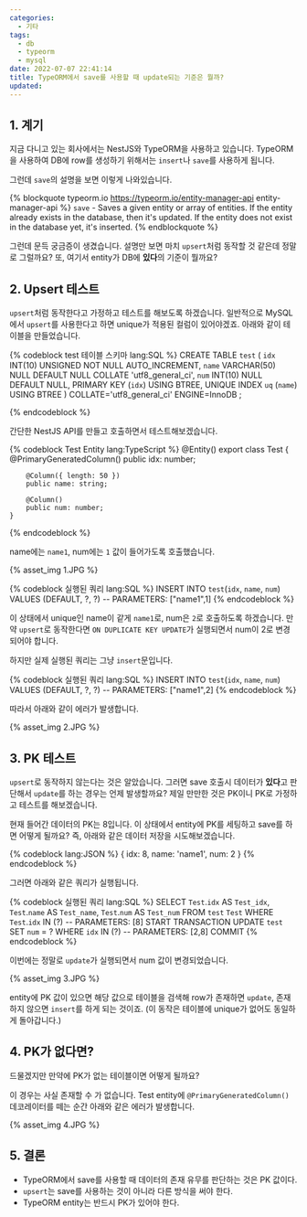 ```yaml
---
categories:
  - 기타
tags:
  - db
  - typeorm
  - mysql
date: 2022-07-07 22:41:14
title: TypeORM에서 save를 사용할 때 update되는 기준은 뭘까?
updated:
---
```



## 1. 계기

지금 다니고 있는 회사에서는 NestJS와 TypeORM을 사용하고 있습니다.
TypeORM을 사용하여 DB에 row를 생성하기 위해서는 `insert`나 `save`를 사용하게 됩니다.

그런데 `save`의 설명을 보면 이렇게 나와있습니다.

{% blockquote typeorm.io https://typeorm.io/entity-manager-api entity-manager-api %}
	`save` - Saves a given entity or array of entities. If the entity already exists in the database, then it's updated. If the entity does not exist in the database yet, it's inserted.
{% endblockquote %}

그런데 문득 궁금증이 생겼습니다. 설명만 보면 마치 `upsert`처럼 동작할 것 같은데 정말로 그럴까요?
또, 여기서 entity가 DB에 **있다**의 기준이 뭘까요?

## 2. Upsert 테스트

`upsert`처럼 동작한다고 가정하고 테스트를 해보도록 하겠습니다.
일반적으로 MySQL에서 `upsert`를 사용한다고 하면 unique가 적용된 컬럼이 있어야겠죠. 아래와 같이 테이블을 만들었습니다.

{% codeblock test 테이블 스키마 lang:SQL  %}
	CREATE TABLE `test` (
		`idx` INT(10) UNSIGNED NOT NULL AUTO_INCREMENT,
		`name` VARCHAR(50) NULL DEFAULT NULL COLLATE 'utf8_general_ci',
		`num` INT(10) NULL DEFAULT NULL,
		PRIMARY KEY (`idx`) USING BTREE,
		UNIQUE INDEX `uq` (`name`) USING BTREE
	)
	COLLATE='utf8_general_ci'
	ENGINE=InnoDB
	;

{% endcodeblock %}

간단한 NestJS API를 만들고 호출하면서 테스트해보겠습니다.

{% codeblock Test Entity lang:TypeScript %}
	@Entity()
	export class Test {
		@PrimaryGeneratedColumn()
		public idx: number;

		@Column({ length: 50 })
		public name: string;

		@Column()
		public num: number;
	}
{% endcodeblock %}

name에는 `name1`, num에는 `1` 값이 들어가도록 호출했습니다.

{% asset_img 1.JPG %}

{% codeblock 실행된 쿼리 lang:SQL %}
	INSERT INTO `test`(`idx`, `name`, `num`) VALUES (DEFAULT, ?, ?) -- PARAMETERS: ["name1",1]
{% endcodeblock %}

이 상태에서 unique인 name이 같게 `name1`로, num은 `2`로 호출하도록 하겠습니다.
만약 `upsert`로 동작한다면 `ON DUPLICATE KEY UPDATE`가 실행되면서 num이 2로 변경되어야 합니다.

하지만 실제 실행된 쿼리는 그냥 `insert`문입니다.

{% codeblock 실행된 쿼리 lang:SQL %}
	INSERT INTO `test`(`idx`, `name`, `num`) VALUES (DEFAULT, ?, ?) -- PARAMETERS: ["name1",2]
{% endcodeblock %}

따라서 아래와 같이 에러가 발생합니다.

{% asset_img 2.JPG %}

## 3. PK 테스트

`upsert`로 동작하지 않는다는 것은 알았습니다. 그러면 save 호출시 데이터가 **있다**고 판단해서 `update`를 하는 경우는 언제 발생할까요?
제일 만만한 것은 PK이니 PK로 가정하고 테스트를 해보겠습니다.

현재 들어간 데이터의 PK는 8입니다. 이 상태에서 entity에 PK를 세팅하고 save를 하면 어떻게 될까요?
즉, 아래와 같은 데이터 저장을 시도해보겠습니다.

{% codeblock lang:JSON %}
	{
		idx: 8,
		name: 'name1',
		num: 2
	}
{% endcodeblock %}

그러면 아래와 같은 쿼리가 실행됩니다.

{% codeblock 실행된 쿼리 lang:SQL %}
	SELECT `Test`.`idx` AS `Test_idx`, `Test`.`name` AS `Test_name`, `Test`.`num` AS `Test_num` FROM `test` `Test` WHERE `Test`.`idx` IN (?) -- PARAMETERS: [8]
	START TRANSACTION
	UPDATE `test` SET `num` = ? WHERE `idx` IN (?) -- PARAMETERS: [2,8]
	COMMIT
{% endcodeblock %}

이번에는 정말로 `update`가 실행되면서 num 값이 변경되었습니다.

{% asset_img 3.JPG %}

entity에 PK 값이 있으면 해당 값으로 테이블을 검색해 row가 존재하면 `update`, 존재하지 않으면 `insert`를 하게 되는 것이죠.
(이 동작은 테이블에 unique가 없어도 동일하게 돌아갑니다.)

## 4. PK가 없다면?

드물겠지만 만약에 PK가 없는 테이블이면 어떻게 될까요?

이 경우는 사실 존재할 수 가 없습니다. Test entity에 `@PrimaryGeneratedColumn()` 데코레이터를 떼는 순간 아래와 같은 에러가 발생합니다.

{% asset_img 4.JPG %}

## 5. 결론

- TypeORM에서 save를 사용할 때 데이터의 존재 유무를 판단하는 것은 PK 값이다.
- `upsert`는 save를 사용하는 것이 아니라 다른 방식을 써야 한다.
- TypeORM entity는 반드시 PK가 있어야 한다.